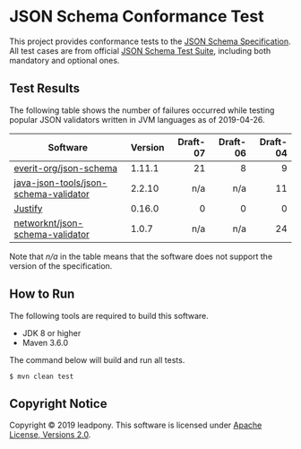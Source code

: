 # JSON Schema Conformance Test

This project provides conformance tests to the [JSON Schema Specification]. All test cases are from official [JSON Schema Test Suite], including both mandatory and optional ones.

## Test Results

The following table shows the number of failures occurred while testing popular JSON validators written in JVM languages as of 2019-04-26.

| Software | Version | Draft-07 | Draft-06 | Draft-04 |
| --- | --- | ---: | ---: | ---: |
| [everit-org/json-schema] | 1.11.1 | 21 | 8 | 9 |
| [java-json-tools/json-schema-validator] | 2.2.10 | n/a | n/a | 11 |
| [Justify] | 0.16.0 | 0 | 0 | 0 |
| [networknt/json-schema-validator] | 1.0.7 | n/a | n/a | 24 |

Note that _n/a_ in the table means that the software does not support the version of the specification.

## How to Run

The following tools are required to build this software.
* JDK 8 or higher
* Maven 3.6.0

The command below will build and run all tests.
```
$ mvn clean test
```

## Copyright Notice
Copyright &copy; 2019 leadpony. This software is licensed under [Apache License, Versions 2.0][Apache 2.0 License].

[Apache 2.0 License]: https://www.apache.org/licenses/LICENSE-2.0
[JSON Schema Specification]: https://json-schema.org/
[JSON Schema Test Suite]: https://github.com/json-schema-org/JSON-Schema-Test-Suite

[everit-org/json-schema]: https://github.com/everit-org/json-schema
[java-json-tools/json-schema-validator]: https://github.com/java-json-tools/json-schema-validator
[Justify]: https://github.com/leadpony/justify
[networknt/json-schema-validator]: https://github.com/networknt/json-schema-validator

